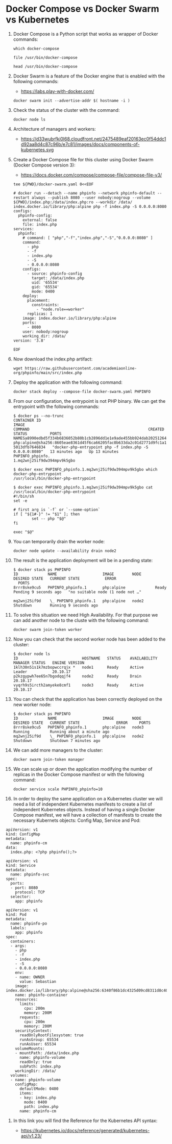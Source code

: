# Docker Compose vs Docker Swarm vs Kubernetes
1. Docker Compose is a Python script that works as wrapper of Docker commands:
    ```
    which docker-compose

    file /usr/bin/docker-compose 

    head /usr/bin/docker-compose
    ```
1. Docker Swarm is a feature of the Docker engine that is enabled with the following commands:

    * https://labs.play-with-docker.com/

    ```
    docker swarm init --advertise-addr $( hostname -i )
    ```
1. Check the status of the cluster with the command:

    ```
    docker node ls
    ```
1. Architecture of managers and workers:

    * https://d33wubrfki0l68.cloudfront.net/2475489eaf20163ec0f54ddc1d92aa8d4c87c96b/e7c81/images/docs/components-of-kubernetes.svg
1. Create a Docker Compose file for this cluster using Docker Swarm (Docker Compose version 3):

    * https://docs.docker.com/compose/compose-file/compose-file-v3/

    ```
    tee ${PWD}/docker-swarm.yaml 0<<EOF

    # docker run --detach --name phpinfo --network phpinfo-default --restart always --publish 8080 --user nobody:nogroup --volume ${PWD}/index.php:/data/index.php:ro --workdir /data/ index.docker.io/library/php:alpine php -f index.php -S 0.0.0.0:8080
    configs:
      phpinfo-config:
        external: false
        file: index.php
    services:
      phpinfo:
        # command: [ "php","-f","index.php","-S","0.0.0.0:8080" ]
        command:
          - php
          - -f
          - index.php
          - -S
          - 0.0.0.0:8080
        configs:
          - source: phpinfo-config
            target: /data/index.php
            uid: '65534'
            gid: '65534'
            mode: 0400
        deploy:
          placement:
            constraints:
              - "node.role==worker"      
          replicas: 1
        image: index.docker.io/library/php:alpine
        ports:
          - 8080
        user: nobody:nogroup
        working_dir: /data/
    version: '3.8'

    EOF
    ```
1. Now download the index.php artifact:

    ```
    wget https://raw.githubusercontent.com/academiaonline-org/phpinfo/main/src/index.php
    ```
1. Deploy the application with the following command:

    ```
    docker stack deploy --compose-file docker-swarm.yaml PHPINFO
    ```
1. From our configuration, the entrypoint is not PHP binary. We can get the entrypoint with the following commands:

    ```
    $ docker ps --no-trunc
    CONTAINER ID                                                       IMAGE                                                                                COMMAND                                                    CREATED          STATUS          PORTS     NAMESa8990edbd5f334b6836052b80b1cb2896dd1e1e9ade455bb924dab2025126446   php:alpine@sha256:8605eae8361d45f6ca66205fac0b633da2c01d2771d9fc1a1e
    5013dfb7646834   "docker-php-entrypoint php -f index.php -S 0.0.0.0:8080"   13 minutes ago   Up 13 minutes             PHPINFO_phpinfo.
    1.mq2wnj25if9dw394mpv9k5gbo
    ```
    ```
    $ docker exec PHPINFO_phpinfo.1.mq2wnj25if9dw394mpv9k5gbo which docker-php-entrypoint
    /usr/local/bin/docker-php-entrypoint
    ```
    ```
    $ docker exec PHPINFO_phpinfo.1.mq2wnj25if9dw394mpv9k5gbo cat /usr/local/bin/docker-php-entrypoint
    #!/bin/sh
    set -e

    # first arg is `-f` or `--some-option`
    if [ "${1#-}" != "$1" ]; then
            set -- php "$@"
    fi

    exec "$@"
    ```
1. You can temporarily drain the worker node:
    ```
    docker node update --availability drain node2
    ```
1. The result is the application deployment will be in a pending state:

    ```
    $ docker stack ps PHPINFO 
    ID             NAME                    IMAGE        NODE      DESIRED STATE   CURRENT STATE           ERROR                            
      PORTS
    8rrr8ske9cu5   PHPINFO_phpinfo.1       php:alpine             Ready           Pending 9 seconds ago   "no suitable node (1 node not …" 

    mq2wnj25if9d    \_ PHPINFO_phpinfo.1   php:alpine   node2     Shutdown        Running 9 seconds ago                                    
    ```  
1. To solve this situation we need High Availability. For that purpose we can add another node to the cluste with the following command:

    ```
    docker swarm join-token worker
    ```
1. Now you can check that the second worker node has been added to the cluster:

    ```
    $ docker node ls
    ID                            HOSTNAME   STATUS    AVAILABILITY   MANAGER STATUS   ENGINE VERSION
    1klh30n51s1k7mzbopwccrqjx *   node1      Ready     Active         Leader           20.10.17
    p2kzgypwh7ee65n7bgodqqjf4     node2      Ready     Drain                           20.10.17
    vyqrh9s5ircth2amyeke8cmf1     node3      Ready     Active                          20.10.17
    ```
1. You can check that the application has been correctly deployed on the new worker node:

    ```
    $ docker stack ps PHPINFO 
    ID             NAME                    IMAGE        NODE      DESIRED STATE   CURRENT STATE                ERROR     PORTS
    8rrr8ske9cu5   PHPINFO_phpinfo.1       php:alpine   node3     Running         Running about a minute ago             
    mq2wnj25if9d    \_ PHPINFO_phpinfo.1   php:alpine   node2     Shutdown        Shutdown 7 minutes ago  
    ```
1. We can add more managers to the cluster:

    ```
    docker swarm join-token manager
    ```
1. We can scale up or down the application modifying the number of replicas in the Docker Compose manifest or with the following command:

    ```
    docker service scale PHPINFO_phpinfo=10
    ```
1. In order to deploy the same application on a Kubernetes cluster we will need a list of independent Kubernetes manifests to create a list of independent Kubernetes objects. Instead of having a single Docker Compose manifest, we will have a collection of manifests to create the necessary Kubernets objects: Config Map, Service and Pod:

```
apiVersion: v1
kind: ConfigMap
metadata:
  name: phpinfo-cm
data:
  index.php: <?php phpinfo();?>
```  
```
apiVersion: v1
kind: Service
metadata:
  name: phpinfo-svc
spec:
  ports:
  - port: 8080
    protocol: TCP
  selector:
    app: phpinfo
```  
```
apiVersion: v1
kind: Pod
metadata:
  name: phpinfo-po
  labels:
    app: phpinfo
spec:
  containers:
  - args:
    - php
    - -f
    - index.php
    - -S
    - 0.0.0.0:8080
    env:
    - name: OWNER
      value: Sebastian
    image: index.docker.io/library/php:alpine@sha256:6340f86b1dc4325d09cd8311d8c40e36ab54061d0d25ea1491c100578bc50ae1
    name: phpinfo-container
    resources:
      limits:
        cpu: 200m
        memory: 200M
      requests:
        cpu: 200m
        memory: 200M
    securityContext:
      readOnlyRootFilesystem: true
      runAsGroup: 65534
      runAsUser: 65534
    volumeMounts:
    - mountPath: /data/index.php
      name: phpinfo-volume
      readOnly: true
      subPath: index.php
    workingDir: /data/
  volumes:
  - name: phpinfo-volume
    configMap:
      defaultMode: 0400
      items:
      - key: index.php
        mode: 0400
        path: index.php
      name: phpinfo-cm
```          
1. In this link you will find the Reference for the Kubernetes API syntax:

    * https://kubernetes.io/docs/reference/generated/kubernetes-api/v1.23/
